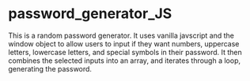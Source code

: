 # password_generator_JS
This is a random password generator. It uses vanilla javscript and the window object to allow users to input if they want numbers, uppercase letters, lowercase letters, and special symbols in their password. It then combines the selected inputs into an array, and iterates through a loop, generating the password.

